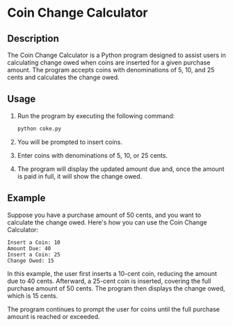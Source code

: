 # Coin Change Calculator

## Description

The Coin Change Calculator is a Python program designed to assist users in calculating change owed when coins are inserted for a given purchase amount. The program accepts coins with denominations of 5, 10, and 25 cents and calculates the change owed.

## Usage

1. Run the program by executing the following command:

   ```bash
   python coke.py
   ```

2. You will be prompted to insert coins.

3. Enter coins with denominations of 5, 10, or 25 cents.

4. The program will display the updated amount due and, once the amount is paid in full, it will show the change owed.

## Example

Suppose you have a purchase amount of 50 cents, and you want to calculate the change owed. Here's how you can use the Coin Change Calculator:

```plaintext
Insert a Coin: 10
Amount Due: 40
Insert a Coin: 25
Change Owed: 15
```

In this example, the user first inserts a 10-cent coin, reducing the amount due to 40 cents. Afterward, a 25-cent coin is inserted, covering the full purchase amount of 50 cents. The program then displays the change owed, which is 15 cents.

The program continues to prompt the user for coins until the full purchase amount is reached or exceeded.
